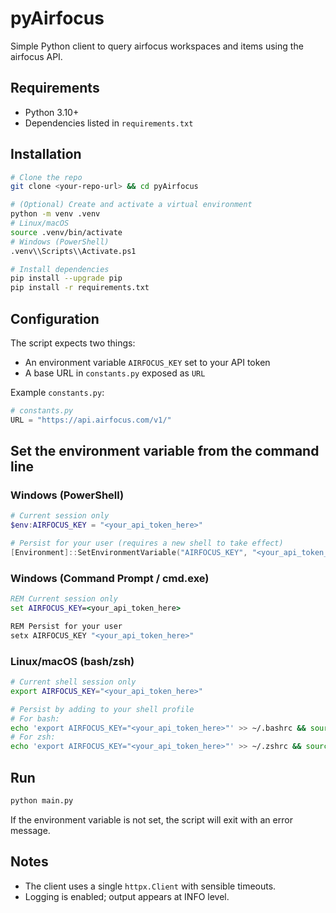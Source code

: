 # pyAirfocus

Simple Python client to query airfocus workspaces and items using the airfocus API.

## Requirements
- Python 3.10+
- Dependencies listed in `requirements.txt`

## Installation
```bash
# Clone the repo
git clone <your-repo-url> && cd pyAirfocus

# (Optional) Create and activate a virtual environment
python -m venv .venv
# Linux/macOS
source .venv/bin/activate
# Windows (PowerShell)
.venv\\Scripts\\Activate.ps1

# Install dependencies
pip install --upgrade pip
pip install -r requirements.txt
```

## Configuration
The script expects two things:
- An environment variable `AIRFOCUS_KEY` set to your API token
- A base URL in `constants.py` exposed as `URL`

Example `constants.py`:
```python
# constants.py
URL = "https://api.airfocus.com/v1/"
```

## Set the environment variable from the command line

### Windows (PowerShell)
```powershell
# Current session only
$env:AIRFOCUS_KEY = "<your_api_token_here>"

# Persist for your user (requires a new shell to take effect)
[Environment]::SetEnvironmentVariable("AIRFOCUS_KEY", "<your_api_token_here>", "User")
```

### Windows (Command Prompt / cmd.exe)
```bat
REM Current session only
set AIRFOCUS_KEY=<your_api_token_here>

REM Persist for your user
setx AIRFOCUS_KEY "<your_api_token_here>"
```

### Linux/macOS (bash/zsh)
```bash
# Current shell session only
export AIRFOCUS_KEY="<your_api_token_here>"

# Persist by adding to your shell profile
# For bash:
echo 'export AIRFOCUS_KEY="<your_api_token_here>"' >> ~/.bashrc && source ~/.bashrc
# For zsh:
echo 'export AIRFOCUS_KEY="<your_api_token_here>"' >> ~/.zshrc && source ~/.zshrc
```

## Run
```bash
python main.py
```

If the environment variable is not set, the script will exit with an error message.

## Notes
- The client uses a single `httpx.Client` with sensible timeouts.
- Logging is enabled; output appears at INFO level.